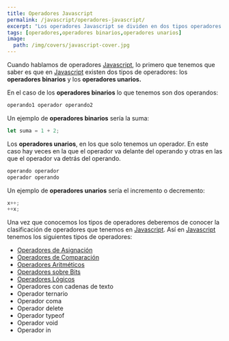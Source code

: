 ```yaml
---
title: Operadores Javascript
permalink: /javascript/operadores-javascript/
excerpt: "Los operadores Javascript se dividen en dos tipos operadores binarios y operadores unarios."
tags: [operadores,operadores binarios,operadores unarios]
image:
  path: /img/covers/javascript-cover.jpg
---
```


Cuando hablamos de operadores [Javascript](https://www.manualweb.net/javascript/), lo primero que tenemos que saber es que en [Javascript](https://www.manualweb.net/javascript/) existen dos tipos de operadores: los **operadores binarios** y los **operadores unarios.**


En el caso de los **operadores binarios** lo que tenemos son dos operandos:


```javascript
operando1 operador operando2
```


Un ejemplo de **operadores binarios** sería la suma:


```javascript
let suma = 1 + 2;
```


Los **operadores unarios**, en los que solo tenemos un operador. En este caso hay veces en la que el operador va delante del operando y otras en las que el operador va detrás del operando.


```javascript
operando operador
operador operando
```


Un ejemplo de **operadores unarios** sería el incremento o decremento:


```javascript
x++;
++x;
```


Una vez que conocemos los tipos de operadores deberemos de conocer la clasificación de operadores que tenemos en [Javascript](https://www.manualweb.net/javascript/). Así en [Javascript](https://www.manualweb.net/javascript/) tenemos los siguientes tipos de operadores:

- [Operadores de Asignación](https://www.manualweb.net/javascript/operadores-de-asignacion/)
- [Operadores de Comparación](https://www.manualweb.net/javascript/operadores-de-comparacion/)
- [Operadores Aritméticos](https://www.manualweb.net/javascript/operadores-aritmeticos/)
- [Operadores sobre Bits](https://www.manualweb.net/javascript/operadores-aritmeticos/)
- [Operadores Lógicos](https://www.manualweb.net/javascript/operadores-logicos/)
- Operadores con cadenas de texto
- Operador ternario
- Operador coma
- Operador delete
- Operador typeof
- Operador void
- Operador in
